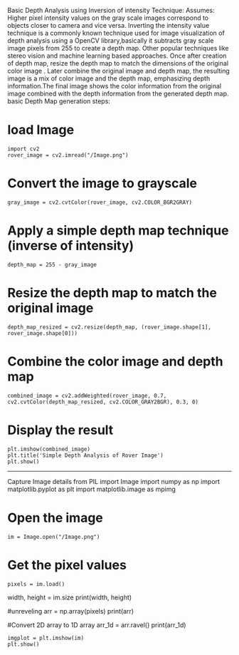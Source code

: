 Basic Depth Analysis using Inversion of intensity Technique: 
Assumes: Higher pixel intensity values on the gray scale images correspond to objects closer to camera and vice versa.
Inverting the intensity value technique is a commonly known technique used for image visualization of depth analysis using a OpenCV library,basically it subtracts gray scale image pixels from 255  to create a depth map. Other popular techniques like stereo vision and machine learning based approaches.
Once after creation of depth map, resize the depth map to match the dimensions of the original color image . Later combine the original image and depth map, the resulting image is a mix of color image and the depth map, emphasizing depth information.The final image shows the color information from the original image combined with the depth information from the generated depth map.
basic Depth Map generation steps:
# load Image
	import cv2
	rover_image = cv2.imread("/Image.png")  
# Convert the image to grayscale
	gray_image = cv2.cvtColor(rover_image, cv2.COLOR_BGR2GRAY)
# Apply a simple depth map technique (inverse of intensity)
	depth_map = 255 - gray_image
# Resize the depth map to match the original image
	depth_map_resized = cv2.resize(depth_map, (rover_image.shape[1], 	rover_image.shape[0]))
# Combine the color image and depth map
	combined_image = cv2.addWeighted(rover_image, 0.7, 	cv2.cvtColor(depth_map_resized, cv2.COLOR_GRAY2BGR), 0.3, 0)
# Display the result
	plt.imshow(combined_image)
	plt.title('Simple Depth Analysis of Rover Image')
	plt.show()


--------------------------------------------------------------------------------------------------------
Capture Image details
	from PIL import Image
	import numpy as np
	import matplotlib.pyplot as plt
	import matplotlib.image as mpimg

# Open the image
	im = Image.open("/Image.png")

# Get the pixel values
	pixels = im.load()

width, height = im.size
	print(width, height)

#unreveling
	arr = np.array(pixels)
	print(arr)

#Convert 2D array to 1D array
	arr_1d = arr.ravel()
	print(arr_1d)

	imgplot = plt.imshow(im)
	plt.show()
